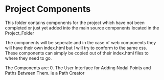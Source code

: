 ﻿Project Components
==================

This folder contains components for the project which have not been completed or just yet added into the main source components
located in the Project_Folder

The components will be seperate and in the case of web components they will have their own index.html
but I will try to conform to the same css. These components can simply be copied out of their index.html files to where they
need to go.

The Components are:
	0. The User Interface for Adding Nodal Points and Paths Between Them. ie a Path Creator